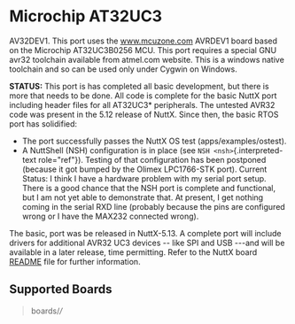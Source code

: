 Microchip AT32UC3
=================

AV32DEV1. This port uses the www.mcuzone.com AVRDEV1 board based on the
Microchip AT32UC3B0256 MCU. This port requires a special GNU avr32
toolchain available from atmel.com website. This is a windows native
toolchain and so can be used only under Cygwin on Windows.

**STATUS:** This port is has completed all basic development, but there
is more that needs to be done. All code is complete for the basic NuttX
port including header files for all AT32UC3\* peripherals. The untested
AVR32 code was present in the 5.12 release of NuttX. Since then, the
basic RTOS port has solidified:

-   The port successfully passes the NuttX OS test
    (apps/examples/ostest).
-   A NuttShell (NSH) configuration is in place (see
    `NSH <nsh>`{.interpreted-text role="ref"}). Testing of that
    configuration has been postponed (because it got bumped by the
    Olimex LPC1766-STK port). Current Status: I think I have a hardware
    problem with my serial port setup. There is a good chance that the
    NSH port is complete and functional, but I am not yet able to
    demonstrate that. At present, I get nothing coming in the serial RXD
    line (probably because the pins are configured wrong or I have the
    MAX232 connected wrong).

The basic, port was be released in NuttX-5.13. A complete port will
include drivers for additional AVR32 UC3 devices \-- like SPI and USB
\-\--and will be available in a later release, time permitting. Refer to
the NuttX board
[README](https://github.com/apache/nuttx/blob/master/Documentation/platforms/avr/at32uc3/boards/avr32dev1/README.txt)
file for further information.

Supported Boards
----------------

> boards/*/*
